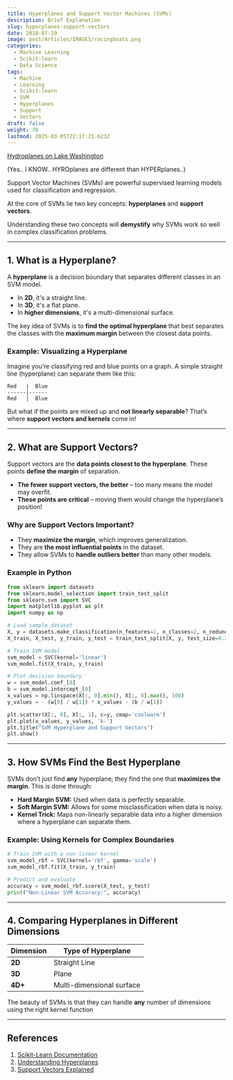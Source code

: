 ```yaml
---
title: Hyperplanes and Support Vector Machines (SVMs)
description: Brief Explanation
slug: hyperplanes-support-vectors
date: 2018-07-19
image: post/Articles/IMAGES/racingboats.png
categories:
  - Machine Learning
  - Scikit-learn
  - Data Science
tags:
  - Machine
  - Learning
  - Scikit-learn
  - SVM
  - Hyperplanes
  - Support
  - Vectors
draft: false
weight: 78
lastmod: 2025-03-05T22:17:21.623Z
---
```

[Hydroplanes on Lake Washington](https://www.seattletimes.com/sports/other-sports/seafair-primer-what-you-need-to-know-about-hydroplanes-on-lake-washington/)

(Yes.. I KNOW.. HYROplanes are different than HYPERplanes..)

<!-- # Hyperplanes and Support Vectors: A Deep Dive into SVMs

## Introduction -->

Support Vector Machines (SVMs) are powerful supervised learning models used for classification and regression.

At the core of SVMs lie two key concepts: **hyperplanes** and **support vectors**.

Understanding these two concepts will **demystify** why SVMs work so well in complex classification problems.

<!-- Let’s break them down in an intuitive way with examples! -->

***

## 1. What is a Hyperplane?

A **hyperplane** is a decision boundary that separates different classes in an SVM model.

* In **2D**, it's a straight line.
* In **3D**, it's a flat plane.
* In **higher dimensions**, it's a multi-dimensional surface.

The key idea of SVMs is to **find the optimal hyperplane** that best separates the classes with the **maximum margin** between the closest data points.

### Example: Visualizing a Hyperplane

Imagine you’re classifying red and blue points on a graph. A simple straight line (hyperplane) can separate them like this:

```
Red   |  Blue
------|------
Red   |  Blue
```

But what if the points are mixed up and **not linearly separable**? That’s where **support vectors and kernels** come in!

***

## 2. What are Support Vectors?

Support vectors are the **data points closest to the hyperplane**. These points **define the margin** of separation.

* **The fewer support vectors, the better** – too many means the model may overfit.
* **These points are critical** – moving them would change the hyperplane’s position!

### Why are Support Vectors Important?

* They **maximize the margin**, which improves generalization.
* They are **the most influential points** in the dataset.
* They allow SVMs to **handle outliers better** than many other models.

### Example in Python

```python
from sklearn import datasets
from sklearn.model_selection import train_test_split
from sklearn.svm import SVC
import matplotlib.pyplot as plt
import numpy as np

# Load sample dataset
X, y = datasets.make_classification(n_features=2, n_classes=2, n_redundant=0, random_state=42)
X_train, X_test, y_train, y_test = train_test_split(X, y, test_size=0.2, random_state=42)

# Train SVM model
svm_model = SVC(kernel='linear')
svm_model.fit(X_train, y_train)

# Plot decision boundary
w = svm_model.coef_[0]
b = svm_model.intercept_[0]
x_values = np.linspace(X[:, 0].min(), X[:, 0].max(), 100)
y_values = - (w[0] / w[1]) * x_values - (b / w[1])

plt.scatter(X[:, 0], X[:, 1], c=y, cmap='coolwarm')
plt.plot(x_values, y_values, 'k-')
plt.title("SVM Hyperplane and Support Vectors")
plt.show()
```

***

## 3. How SVMs Find the Best Hyperplane

SVMs don’t just find **any** hyperplane; they find the one that **maximizes the margin**. This is done through:

* **Hard Margin SVM:** Used when data is perfectly separable.
* **Soft Margin SVM:** Allows for some misclassification when data is noisy.
* **Kernel Trick:** Maps non-linearly separable data into a higher dimension where a hyperplane can separate them.

### Example: Using Kernels for Complex Boundaries

```python
# Train SVM with a non-linear kernel
svm_model_rbf = SVC(kernel='rbf', gamma='scale')
svm_model_rbf.fit(X_train, y_train)

# Predict and evaluate
accuracy = svm_model_rbf.score(X_test, y_test)
print("Non-Linear SVM Accuracy:", accuracy)
```

***

## 4. Comparing Hyperplanes in Different Dimensions

| Dimension | Type of Hyperplane        |
| --------- | ------------------------- |
| **2D**    | Straight Line             |
| **3D**    | Plane                     |
| **4D+**   | Multi-dimensional surface |

The beauty of SVMs is that they can handle **any** number of dimensions using the right kernel function

***

<!-- 
## Conclusion

Hyperplanes and support vectors are the **foundation** of SVMs. Understanding them helps in tuning SVM models for optimal performance. If your data is complex, try **different kernels** to find the best decision boundary!

Happy modeling! 🚀

--- -->

## References

1. [Scikit-Learn Documentation](https://scikit-learn.org/stable/)
2. [Understanding Hyperplanes](https://towardsdatascience.com/hyperplanes-in-machine-learning-8570bac4a6ec)
3. [Support Vectors Explained](https://machinelearningmastery.com/support-vector-machines-for-machine-learning/)

<!-- 
---------

---
title: "Hyperplanes in Machine Learning: A Simple Yet Powerful Concept"
description: "Hyperplanes in Machine Learning: A Simple Yet Powerful Concept"
slug: "hyperplanes-machine-learning"
date: 2017-09-08
image: "post/Articles/IMAGES/27.jpg"
categories: ["Machine Learning", "Mathematics", "Data Science"]
tags: ["Machine Learning", "Hyperplanes", "SVM", "Mathematics"]
draft: false
weight: 456
---

# Hyperplanes in Machine Learning: A Simple Yet Powerful Concept

## Introduction -->

<!-- 
In machine learning, the concept of **hyperplanes** often comes up in discussions of classification models, particularly in **Support Vector Machines (SVMs)** and **linear classifiers**. But what exactly is a hyperplane, and why is it so important?

---

## 1. What is a Hyperplane?

A **hyperplane** is a geometric concept that extends the idea of a **line** or a **plane** into higher dimensions.

- In **2D**, a hyperplane is just a **line** that divides the plane into two regions.
- In **3D**, a hyperplane is a **flat plane** that divides space into two halves.
- In **N dimensions**, a hyperplane is an **(N-1)-dimensional surface** that splits the space into two parts.

### Example: Hyperplane in 2D

Imagine you have a scatter plot of two classes of points: **red** and **blue**. A **straight line** can act as a hyperplane, separating the two classes.

~~~
Red   |  Blue
------|------
Red   |  Blue
~~~

In machine learning, we want to **find the best hyperplane** that maximizes the separation between different classes.

---

## 2. Hyperplanes in Machine Learning

Hyperplanes are used in various classification models, but they play a crucial role in **Support Vector Machines (SVMs)**. In an SVM, the goal is to find the **optimal hyperplane** that maximizes the margin between different classes.

### How Does an SVM Use a Hyperplane?
- It finds a hyperplane that best separates two classes.
- It maximizes the distance (margin) between the closest points (support vectors) of each class.
- If the data isn’t **linearly separable**, it uses the **kernel trick** to transform the data into a higher-dimensional space where a hyperplane can separate them.

### Example: Finding a Hyperplane with SVM in Python

~~~python
from sklearn import datasets
from sklearn.model_selection import train_test_split
from sklearn.svm import SVC
import numpy as np
import matplotlib.pyplot as plt

# Load a dataset
X, y = datasets.make_classification(n_features=2, n_classes=2, n_redundant=0, random_state=42)
X_train, X_test, y_train, y_test = train_test_split(X, y, test_size=0.2, random_state=42)

# Train an SVM model
svm_model = SVC(kernel='linear')
svm_model.fit(X_train, y_train)

# Extract hyperplane information
w = svm_model.coef_[0]
b = svm_model.intercept_[0]
x_values = np.linspace(X[:, 0].min(), X[:, 0].max(), 100)
y_values = - (w[0] / w[1]) * x_values - (b / w[1])

# Plot the hyperplane
plt.scatter(X[:, 0], X[:, 1], c=y, cmap='coolwarm')
plt.plot(x_values, y_values, 'k-')
plt.title("SVM Hyperplane")
plt.show()
~~~

---

## 3. Why Are Hyperplanes Important?

Hyperplanes are fundamental to **linear classification** because they provide a **decision boundary** that models can use to separate classes. Their importance includes:

- **Clear class separation**: A well-placed hyperplane leads to better classification.
- **Flexibility with kernels**: Even when data isn’t linearly separable, kernel functions help create separable hyperplanes in higher dimensions.
- **Used in dimensionality reduction**: Hyperplanes are also used in **Principal Component Analysis (PCA)** to reduce feature dimensions while retaining essential information.

---

## 4. Hyperplanes in Different Dimensions

| Dimension | Type of Hyperplane |
|-----------|--------------------|
| **2D** | A line |
| **3D** | A plane |
| **4D+** | A multi-dimensional surface |

In general, an **N-dimensional dataset** will have a **(N-1) dimensional hyperplane** as a decision boundary.

--- -->

<!-- 
## Conclusion

Hyperplanes are an essential concept in machine learning, especially in classification models like **SVMs**. They help define decision boundaries that separate different classes, making them a core element of modern ML algorithms.

Next time you train an SVM, think about how the hyperplane is working behind the scenes to separate your data!

Happy learning! 🚀 -->

<!-- ---

## References

1. [Scikit-Learn Documentation](https://scikit-learn.org/stable/)
2. [Quora: What is a Hyperplane in ML?](https://www.quora.com/What-is-a-hyperplane-in-machine-learning)
3. [Understanding Hyperplanes](https://towardsdatascience.com/hyperplanes-in-machine-learning-8570bac4a6ec)
 -->
